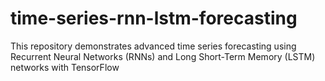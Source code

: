 # time-series-rnn-lstm-forecasting
This repository demonstrates advanced time series forecasting using Recurrent Neural Networks (RNNs) and Long Short-Term Memory (LSTM) networks with TensorFlow
